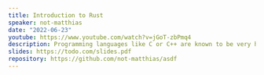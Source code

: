 ```yaml
---
title: Introduction to Rust
speaker: not-matthias
date: "2022-06-23"
youtube: https://www.youtube.com/watch?v=jGoT-zbPmq4
description: Programming languages like C or C++ are known to be very hard. They are powerful tools, but even professionals make mistakes. With Rust, you can build blazingly fast and memory-safe programs without sacrificing developer productivity. This talks aims to show you why you need it and what makes it great.
slides: https://todo.com/slides.pdf
repository: https://github.com/not-matthias/asdf
---
```

